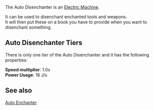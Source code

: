 The Auto Disenchanter is an [Electric Machine](https://github.com/Slimefun/Slimefun4/wiki/Electric-Machines).

It can be used to disenchant enchanted tools and weapons.  
It will then put these on a book you have to provide when you want to disenchant something.

## Auto Disenchanter Tiers

There is only one tier of the Auto Disenchanter and it has the following properties:  

**Speed multiplier**: 1.0x  
**Power Usage**: 18 J/s  

## See also

[Auto Enchanter](https://github.com/Slimefun/Slimefun4/wiki/Auto-Enchanter)